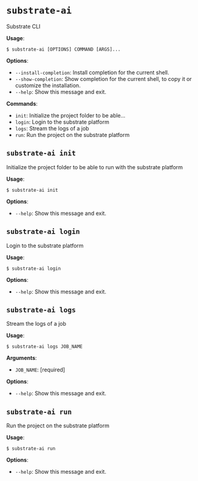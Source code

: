# `substrate-ai`

Substrate CLI

**Usage**:

```console
$ substrate-ai [OPTIONS] COMMAND [ARGS]...
```

**Options**:

* `--install-completion`: Install completion for the current shell.
* `--show-completion`: Show completion for the current shell, to copy it or customize the installation.
* `--help`: Show this message and exit.

**Commands**:

* `init`: Initialize the project folder to be able...
* `login`: Login to the substrate platform
* `logs`: Stream the logs of a job
* `run`: Run the project on the substrate platform

## `substrate-ai init`

Initialize the project folder to be able to run with the substrate platform

**Usage**:

```console
$ substrate-ai init
```

**Options**:

* `--help`: Show this message and exit.

## `substrate-ai login`

Login to the substrate platform

**Usage**:

```console
$ substrate-ai login
```

**Options**:

* `--help`: Show this message and exit.

## `substrate-ai logs`

Stream the logs of a job

**Usage**:

```console
$ substrate-ai logs JOB_NAME
```

**Arguments**:

* `JOB_NAME`: [required]

**Options**:

* `--help`: Show this message and exit.

## `substrate-ai run`

Run the project on the substrate platform

**Usage**:

```console
$ substrate-ai run
```

**Options**:

* `--help`: Show this message and exit.